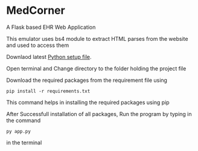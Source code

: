 # MedCorner
A Flask based EHR Web Application

This emulator uses bs4 module to extract HTML parses from the website and used to access them

Downlaod latest [Python setup file](https://www.python.org/downloads/).

Open terminal and Change directory to the folder holding the project file

Download the required packages from the requirement file using 
```
pip install -r requirements.txt
```
This command helps in installing the required packages using pip

After Successfull installation of all packages, Run the program by typing in the command
```
py app.py
``` 
in the terminal